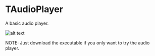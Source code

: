 # TAudioPlayer
A basic audio player.   

![alt text](http://i67.tinypic.com/106zzew.jpg)

NOTE: Just download the executable if you only want to try the audio player.
